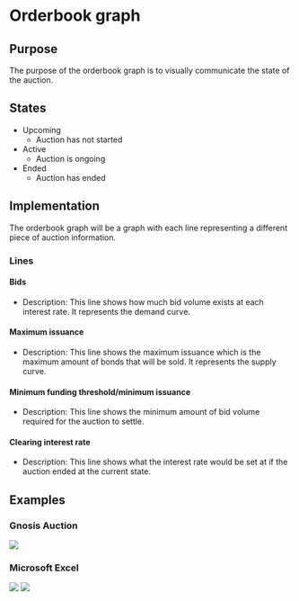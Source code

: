 # Orderbook graph

## Purpose

The purpose of the orderbook graph is to visually communicate the state of the auction.

## States

- Upcoming
  - Auction has not started
- Active
  - Auction is ongoing
- Ended
  - Auction has ended

## Implementation

The orderbook graph will be a graph with each line representing a different piece of auction information.

### Lines

#### Bids

- Description: This line shows how much bid volume exists at each interest rate. It represents the demand curve.

#### Maximum issuance

- Description: This line shows the maximum issuance which is the maximum amount of bonds that will be sold. It represents the supply curve.

#### Minimum funding threshold/minimum issuance

- Description: This line shows the minimum amount of bid volume required for the auction to settle.

#### Clearing interest rate

- Description: This line shows what the interest rate would be set at if the auction ended at the current state.

## Examples

### Gnosis Auction

![](../../../../../spec/assets/gnosis/order_book_graph.png)

### Microsoft Excel

![](../../../../../spec/assets/porter/graph_fully_funded.png) ![](../../../../../spec/assets/porter/graph_partially_funded.png)
